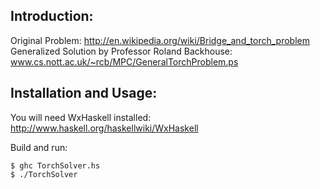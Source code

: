 Introduction:
------------
Original Problem: http://en.wikipedia.org/wiki/Bridge_and_torch_problem
Generalized Solution by Professor Roland Backhouse: www.cs.nott.ac.uk/~rcb/MPC/GeneralTorchProblem.ps

Installation and Usage: 
--------------------
You will need WxHaskell installed: http://www.haskell.org/haskellwiki/WxHaskell
 
Build and run:

    $ ghc TorchSolver.hs
    $ ./TorchSolver
